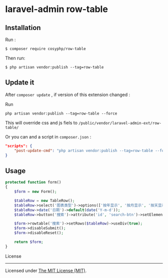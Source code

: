 # laravel-admin row-table

## Installation

Run :

```
$ composer require cosyphp/row-table
```

Then run:

```
$ php artisan vendor:publish --tag=row-table

```

## Update it

After `composer update` , if version of this extension changed :

Run 

```
php artisan vendor:publish --tag=row-table --force
```

This will override css and js fiels to `/public/vendor/laravel-admin-ext/row-table/`

Or you can and a script in `composer.json` :

```json
"scripts": {
    "post-update-cmd": "php artisan vendor:publish --tag=row-table --force",
}
```

## Usage

```php
protected function form()
{
    $form = new Form();

    $tableRow = new TableRow();
    $tableRow->select('图表类型')->options(['按年显示', '按月显示', '按天显示'])->default(1);
    $tableRow->date('日期')->default(date('Y-m-d'));
    $tableRow->button('搜索')->attribute('id', 'search-btn')->setElementClass('btn-primary');

    $form->rowtable('搜索')->setRows($tableRow)->useDiv(true);
    $form->disableSubmit();
    $form->disableReset();

    return $form;
}
```

License

---

Licensed under [The MIT License (MIT)](LICENSE).
